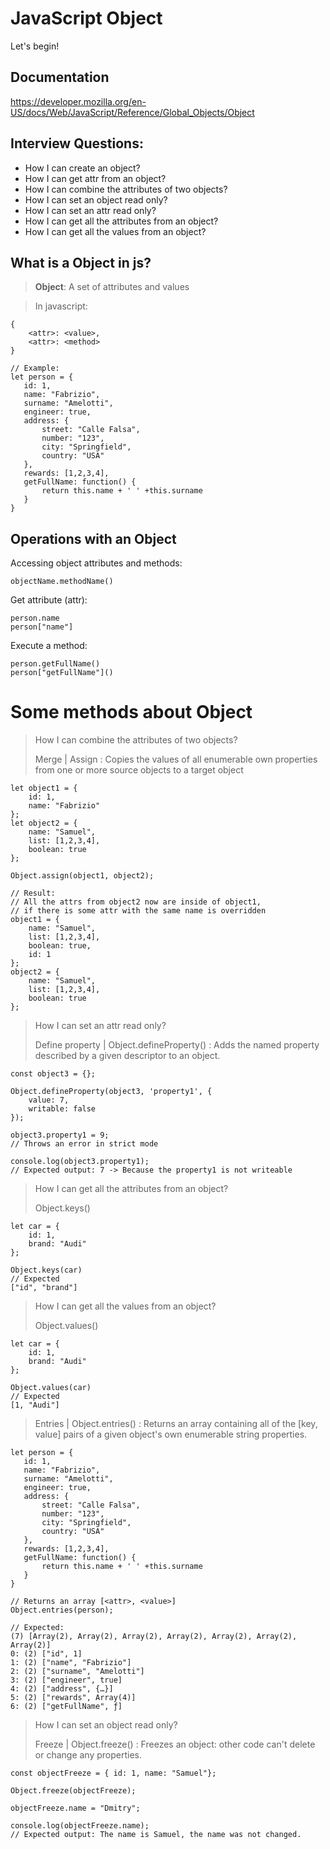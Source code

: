 # JavaScript Object
Let's begin!

## Documentation
https://developer.mozilla.org/en-US/docs/Web/JavaScript/Reference/Global_Objects/Object

## Interview Questions:
* How I can create an object?
* How I can get attr from an object?
* How I can combine the attributes of two objects?
* How I can set an object read only?
* How I can set an attr read only?
* How I can get all the attributes from an object?
* How I can get all the values from an object?

## What is a Object in js?
> **Object**: A set of attributes and values

> In javascript: 
```
{
    <attr>: <value>,
    <attr>: <method>
}

// Example:
let person = {
   id: 1,
   name: "Fabrizio",
   surname: "Amelotti",
   engineer: true,
   address: {
       street: "Calle Falsa",
       number: "123",
       city: "Springfield",
       country: "USA"
   },
   rewards: [1,2,3,4],
   getFullName: function() {
       return this.name + ' ' +this.surname
   }
}
``` 

## Operations with an Object
Accessing object attributes and methods:
```
objectName.methodName()
```

Get attribute (attr):
```
person.name
person["name"]
```

Execute a method:
```
person.getFullName()
person["getFullName"]()
```

# Some methods about Object
> How I can combine the attributes of two objects?
>
> Merge | Assign : Copies the values of all enumerable own properties from one or more source objects to a target object
```
let object1 = {
    id: 1,
    name: "Fabrizio"
};
let object2 = {
    name: "Samuel",
    list: [1,2,3,4],
    boolean: true
};

Object.assign(object1, object2);

// Result:
// All the attrs from object2 now are inside of object1, 
// if there is some attr with the same name is overridden
object1 = {
    name: "Samuel",
    list: [1,2,3,4],
    boolean: true,
    id: 1
};
object2 = {
    name: "Samuel",
    list: [1,2,3,4],
    boolean: true
};
```
> How I can set an attr read only?
>
> Define property | Object.defineProperty() : Adds the named property described by a given descriptor to an object.
```
const object3 = {};

Object.defineProperty(object3, 'property1', {
    value: 7,
    writable: false
});

object3.property1 = 9;
// Throws an error in strict mode

console.log(object3.property1);
// Expected output: 7 -> Because the property1 is not writeable
 ```
> How I can get all the attributes from an object?
>
> Object.keys()
```
let car = {
    id: 1,
    brand: "Audi"
};

Object.keys(car)
// Expected 
["id", "brand"]
```

> How I can get all the values from an object?
>
> Object.values()
```
let car = {
    id: 1,
    brand: "Audi"
};

Object.values(car)
// Expected 
[1, "Audi"]
```

> Entries | Object.entries() : Returns an array containing all of the [key, value] pairs of a given object's own enumerable string properties.
```
let person = {
   id: 1,
   name: "Fabrizio",
   surname: "Amelotti",
   engineer: true,
   address: {
       street: "Calle Falsa",
       number: "123",
       city: "Springfield",
       country: "USA"
   },
   rewards: [1,2,3,4],
   getFullName: function() {
       return this.name + ' ' +this.surname
   }
}

// Returns an array [<attr>, <value>]
Object.entries(person);

// Expected:
(7) [Array(2), Array(2), Array(2), Array(2), Array(2), Array(2), Array(2)]
0: (2) ["id", 1]
1: (2) ["name", "Fabrizio"]
2: (2) ["surname", "Amelotti"]
3: (2) ["engineer", true]
4: (2) ["address", {…}]
5: (2) ["rewards", Array(4)]
6: (2) ["getFullName", ƒ]
 ```

> How I can set an object read only?
>
> Freeze | Object.freeze() : Freezes an object: other code can't delete or change any properties.
```
const objectFreeze = { id: 1, name: "Samuel"};

Object.freeze(objectFreeze);

objectFreeze.name = "Dmitry";

console.log(objectFreeze.name);
// Expected output: The name is Samuel, the name was not changed.
 ```

